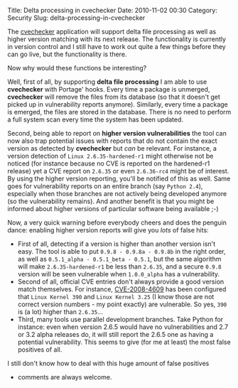 Title: Delta processing in cvechecker
Date: 2010-11-02 00:30
Category: Security
Slug: delta-processing-in-cvechecker

The [cvechecker](http://cvechecker.sourceforge.net) application will
support delta file processing as well as higher version matching with
its next release. The functionality is currently in version control and
I still have to work out quite a few things before they can go live, but
the functionality is there.

Now why would these functions be interesting?

Well, first of all, by supporting **delta file processing** I am able to
use **cvechecker** with Portage' hooks. Every time a package is
unmerged, **cvechecker** will remove the files from its database (so
that it doesn't get picked up in vulnerability reports anymore).
Similarly, every time a package is emerged, the files are stored in the
database. There is no need to perform a full system scan every time the
system has been updated.

Second, being able to report on **higher version vulnerabilities** the
tool can now also trap potential issues with reports that do not contain
the exact version as detected by **cvechecker** but *can* be relevant.
For instance, a version detection of `Linux 2.6.35-hardened-r1` might
otherwise not be noticed (for instance because no CVE is reported on the
hardened-r1 release) yet a CVE report on `2.6.35` or even `2.6.36-rc4`
might be of interest. By using the higher version reporting, you'll be
notified of this as well. Same goes for vulnerability reports on an
entire branch (say `Python 2.4`), especially when those branches are not
actively being developed anymore (so the vulnerability remains). And
another benefit is that you might be informed about higher versions of
particular software being available ;-)

Now, a very quick warning before everybody cheers and does the penguin
dance: enabling higher version reports will give you *lots* of false
hits:

-   First of all, detecting if a version is higher than another version
    isn't easy. The tool is able to put `0.9.8 - 0.9.8a - 0.9.8b` in the
    right order, as well as `0.5.1_alpha - 0.5.1_beta - 0.5.1`, but the
    same algorithm will make `2.6.35-hardened-r1` be less than `2.6.35`,
    and a secure `0.9.8` version will be seen vulnerable when
    `1.0.0_alpha` has a vulnerability.
-   Second of all, official CVE entries don't always provide a good
    version match themselves. For instance,
    [CVE-2008-4609](http://web.nvd.nist.gov/view/vuln/detail?vulnId=CVE-2008-4609)
    has been configured that `Linux Kernel 390` and `Linux Kernel 3.25`
    (I know those are not correct version numbers - my point exactly)
    are vulnerable. So yes, `390` is (a lot) higher than `2.6.35`...
-   Third, many tools use parallel development branches. Take Python for
    instance: even when version 2.6.5 would have no vulnerabilities and
    2.7 or 3.2 alpha releases do, it will still report the 2.6.5 one as
    having a potential vulnerability. This seems to give (for me
    at least) the most false positives of all.

I still don't know how to deal with this huge amount of false positives
- comments are always welcome.
